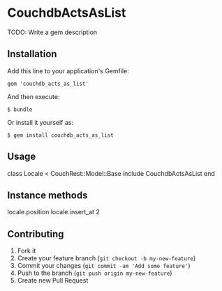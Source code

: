 # CouchdbActsAsList

TODO: Write a gem description

## Installation

Add this line to your application's Gemfile:

    gem 'couchdb_acts_as_list'

And then execute:

    $ bundle

Or install it yourself as:

    $ gem install couchdb_acts_as_list

## Usage

class Locale < CouchRest::Model::Base
  include CouchdbActsAsList
end

## Instance methods

locale.position
locale.insert_at 2

## Contributing

1. Fork it
2. Create your feature branch (`git checkout -b my-new-feature`)
3. Commit your changes (`git commit -am 'Add some feature'`)
4. Push to the branch (`git push origin my-new-feature`)
5. Create new Pull Request
